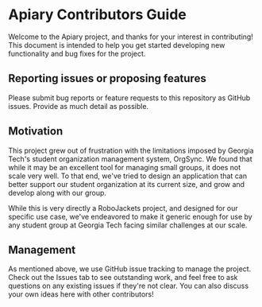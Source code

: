 # Apiary Contributors Guide

Welcome to the Apiary project, and thanks for your interest in contributing! This document is intended to help you get started developing new functionality and bug fixes for the project.

## Reporting issues or proposing features
Please submit bug reports or feature requests to this repository as GitHub issues. Provide as much detail as possible.

## Motivation
This project grew out of frustration with the limitations imposed by Georgia Tech's student organization management system, OrgSync. We found that while it may be an excellent tool for managing small groups, it does not scale very well. To that end, we've tried to design an application that can better support our student organization at its current size, and grow and develop along with our group.

While this is very directly a RoboJackets project, and designed for our specific use case, we've endeavored to make it generic enough for use by any student group at Georgia Tech facing similar challenges at our scale.

## Management

As mentioned above, we use GitHub issue tracking to manage the project. Check out the Issues tab to see outstanding work, and feel free to ask questions on any existing issues if they're not clear. You can also discuss your own ideas here with other contributors!
